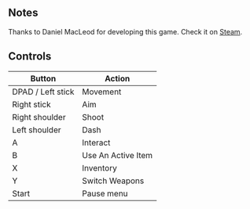 ## Notes

Thanks to Daniel MacLeod for developing this game. Check it on [Steam](https://store.steampowered.com/app/2222830/Chasmal/).

## Controls

| Button | Action |
|--|--| 
|DPAD / Left stick|Movement|
|Right stick|Aim|
|Right shoulder|Shoot|
|Left shoulder|Dash|
|A|Interact|
|B|Use An Active Item|
|X|Inventory|
|Y|Switch Weapons|
|Start|Pause menu|


